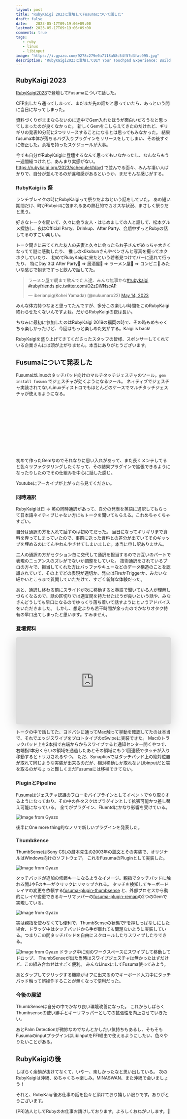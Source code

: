 ```yaml
---
layout: post
title: "RubyKaigi 2023に登壇してFusumaについて話した"
draft: false
date:    2023-05-17T09:19:06+09:00
lastmod: 2023-05-17T09:19:06+09:00
comments: true
tags: 
   - ruby
   - linux
   - libinput
image: "https://i.gyazo.com/9278c279e0a7118a58c54f57d3fac995.jpg"
description: "RubyKaigi2023に登壇してDIY Your Touchpad Experience: Building Your Own GesturesというタイトルでFusumaについて話した"
---
```



## RubyKaigi 2023

[RubyKaigi2023](https://rubykaigi.org/2023/)で登壇してFusumaについて話した。

CFP出したら通ってしまって、まだまだ先の話だと思っていたら、あっという間に当日になってしまった。

資料づくりがままならないのに途中でGem入れたほうが面白いだろうなと思ってしまったのが良くなかった。
新しくGemをこしらえてきたのだけれど、ギリギリの発表10分前に2つリリースすることになるとは思ってもみなかった。
結果fusuma本体が落ちるバグ入りプラグインをリリースをしてしまい、その後すぐに修正した。余裕を持ったスケジュールが大事。

今でも自分がRubyKaigiに登壇するなんて思ってもいなかったし、なんならもう一週間経つけれど、あんまり実感がない。
https://rubykaigi.org/2023/schedule/#day1 で並んでる面々、みんな凄い人ばかりで、自分が並んでるのが違和感があるというか、まだそんな感じがする。

### RubyKaigi is 祭

ランチブレイクの時にRubyKaigiって祭りだよねという話をしていた。
あの短い期間だけ、町がRubyistに包まれるあの熱狂的でカオスな状況、まさしく祭りだと思う。

好きなトークを聞いて、久々に会う友人・はじめましての人と話して、松本グルメ探訪し、夜はOfficial Party、Drinkup、After Party、会期中ずっとRubyの話してるのすごい楽しい。

トーク聞きに来てくれた友人の夫妻と久々に会ったらお子さんがめっちゃ大きくなってて謎に感動したり、
推しのk0kubunさんやペンさんと写真を撮ってホクホクしていたり、
初めてRubyKaigiに来たという若者見つけてバーに連れて行ったり、
特にDay 3は After Party🍺 => 居酒屋🍺 => ラーメン屋🍺 => コンビニ🍺  みたいな感じで朝までずっと飲んで話してた。
<blockquote class="twitter-tweet"><p lang="ja" dir="ltr">ラーメン屋で朝まで飲んでた人達、みんな無事かな<a href="https://twitter.com/hashtag/rubykaigi?src=hash&amp;ref_src=twsrc%5Etfw">#rubykaigi</a> <a href="https://twitter.com/hashtag/rubyfriends?src=hash&amp;ref_src=twsrc%5Etfw">#rubyfriends</a> <a href="https://t.co/O2zDWNscAP">pic.twitter.com/O2zDWNscAP</a></p>&mdash; iberianpig(Kohei Yamada) (@nukumaro22) <a href="https://twitter.com/nukumaro22/status/1657592463379558401?ref_src=twsrc%5Etfw">May 14, 2023</a></blockquote> <script async src="https://platform.twitter.com/widgets.js" charset="utf-8"></script>

みんな体力持つなぁと思ってたんですが、多分この楽しい時間をこのRubyKaigi終わらせたくないんですよね。だからRubyKaigiの夜は長い。

ちなみに最初に参加したのはRubyKaigi 2019の福岡の時で、その時もめちゃくちゃ楽しかったけど、今回はもっと楽しめた気がする。Kaigi is back!

RubyKaigiを盛り上げてきてくださったスタッフの皆様、スポンサーしてくれている企業さんには頭が上がりません。本当にありがとうございます。


## Fusumaについて発表した

FusumaはLinuxのタッチパッド向けのマルチタッチジェスチャのツール。`gem install fusuma` でジェスチャが効くようになるツール。 ネィティブでジェスチャ実装されてないLinuxディストロでもほとんどのケースでマルチタッチジェスチャが使えるようになる。

<div class="iframely-embed"><div class="iframely-responsive" style="height: 168px; padding-bottom: 0;"><a href="https://github.com/iberianpig/fusuma" data-iframely-url="//cdn.iframe.ly/api/iframe?url=https%3A%2F%2Fgithub.com%2Fiberianpig%2Ffusuma&amp;key=f073c4f447189e73167146bd9d0f6195"></a></div></div><script async src="//cdn.iframe.ly/embed.js" charset="utf-8"></script>

初めて作ったGemなのでそれなりに思い入れがあって、また長くメンテしてると色々リファクタリングしたくなって、その結果プラグインで拡張できるようになったりしたのでその仕組みを中心に話した感じ。

Youtubeにアーカイブが上がったら見てください。

### 同時通訳

RubyKaigiは日 -> 英の同時通訳があって、自分の発表を英語に通訳してもらって日本語ネイティブじゃない方にもトークを聞いてもらえる。これめちゃくちゃすごい。

自分は通訳の方を入れて話すのは初めてだった。
当日になってギリギリまで資料を弄ってしまっていたので、事前に送った資料との差分が出ていてそのギャップを埋めるのにてんやわんやさせてしまいました。本当に申し訳ありません。

二人の通訳の方がセクション毎に交代して通訳を担当するのでお互いのパートで表現のニュアンスのズレがでないか調整をしていた。 技術通訳をされているプロの方々で、担当してくれた方はバッファやキューなどのデータ構造のことを認識されていて、その上でどの表現が適切か、発火はFireかTriggerか、みたいな細かいところまで質問していただけて、すごく新鮮な体験だった。

あと、通訳し終わる前にスライドが次に移動すると英語で聞いている人が理解しづらくなるので、話の区切りでは適宜間を持たせたほうが良いという話や、みなさんどうしても早口になるのでゆっくり落ち着いて話すようにというアドバイスをいただきました。
しかし、想定よりも若干時間が余ったのでかなりオタク特有の早口出てしまったと思います。すみません。

### 登壇資料


<iframe class="speakerdeck-iframe" frameborder="0" src="https://speakerdeck.com/player/348ac4ad084147e8a05c9c1007cb2170" title="DIY Your Touchpad Experience Building Your Own Gestures - RubyKaigi 2023" allowfullscreen="true" style="border: 0px; background: padding-box padding-box rgba(0, 0, 0, 0.1); margin: 0px; padding: 0px; border-radius: 6px; box-shadow: rgba(0, 0, 0, 0.2) 0px 5px 40px; width: 100%; height: auto; aspect-ratio: 560 / 314;" data-ratio="1.78343949044586"></iframe>

トークの中で話してた、ヨドバシに通ってMac触って挙動を確認してたのは本当で、それでエッジスワイプをプロトタイプのxSwipeに実装できた。 
Macのトラックパッド上を2本指で右端からからスワイプすると通知センター開くやつで、右端指1本分くらいの領域を通過したあとその領域にもう1回連続でタッチが入り移動するとトリガされるやつ。
ただ、Synapticsではタッチパッド上の絶対位置が取れて同じような実装が出来るのだが、相対移動しか取れないLibinputだと端を取るのがちょっと難しくまだFusumaには移植できてない。

### PluginとPipeline

Fusumaはジェスチャ認識のフローをパイプラインとしてイベントでやり取りするようになっており、その中の各タスクはプラグインとして拡張可能かつ差し替え可能になっている。
全てがプラグイン、Fluentdにかなり影響を受けている。

![Image from Gyazo](https://i.gyazo.com/5d620bb1a58f99a1e396abf3157684a6.png)

後半にOne more thing的なノリで新しいプラグインを発表した。

### ThumbSense

ThumbSenseはSony CSLの暦本先生の2003年の[論文](https://www2.sonycsl.co.jp/person/rekimoto/papers/chi03tsense.pdf)とその実装で、オリジナルはWindows向けのソフトウェア。
これをFusumaのPluginとして実装した。

![Image from Gyazo](https://i.gyazo.com/f5595089b529ad8ddd93777604d9c6be.jpg)

タッチパッドが追加の修飾キーになるようなイメージ。親指でタッチパッドに触れる間JやFのキーがクリックにリマップされる。
タッチを検知してキーボードレイヤの変更を依頼する[fusuma-plugin-thumbsense](https://github.com/iberianpig/fusuma-plugin-thumbsense)
と、外部プロセスから動的にレイヤ変更できるキーリマッパーの[fusuma-plugin-remap](https://github.com/iberianpig/fusuma-plugin-remap)の2つのGemで実現している。

![Image from Gyazo](https://i.gyazo.com/cf929775aec1e3aefaabb3a6dd15a3ff.gif)

実は親指を使わなくても便利で、ThumbSenseの状態でFを押しっぱなしにした場合、ドラッグ中はタッチパッドから手が離れても問題ないように実装している。つまりこの間タッチパッドを自由にスクロールしたりスワイプしたりできる。

![Image from Gyazo](https://i.gyazo.com/b434e5c33712b210ea58650451c21caf.gif)
ドラッグ中に別のワークスペースにスワイプして移動してドロップ、 ThumbSenseが出た当時はスワイプジェスチャは無かったはずだけど、この組み合わせはすごく便利。 みんなLinuxにしてFusuma使ってみよう。

あとタップしてクリックする機能がオフに出来るのでキーボード入力中にタッチパッド触って誤操作することが無くなって便利だった。

### 今後の展望

ThumbSenseは自分の中でかなり良い環境改善になった。
これからしばらくThumbsenseの使い勝手とキーリマッパーとしての拡張性を向上させていきたい。

あとPalm Detectionが微妙なのでなんとかしたい気持ちもあるし、そもそもFusumaのinputプラグインはLibinputをFFI経由で使えるようにしたい、色々やりたいことがある。



## RubyKaigiの後

しばらく余韻が抜けてなくて、いやー、楽しかったなと思い出している。
次のRubyKaigiは沖縄、めちゃくちゃ楽しみ。MINASWAN、また沖縄で会いましょう！


それと、RubyKaigi後お仕事の話を色々と頂けており嬉しい限りです。ありがとうございます。

[PR]法人としてRubyのお仕事お請けしております。よろしくおねがいします。:pray:


